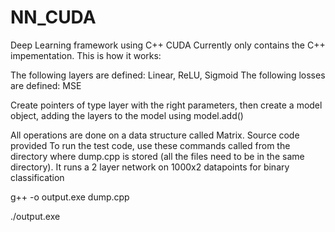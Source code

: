 # NN_CUDA
 Deep Learning framework using C++ CUDA
 Currently only contains the C++ impementation. This is how it works:
 
 The following layers are defined: Linear, ReLU, Sigmoid
 The following losses are defined: MSE
 
 Create pointers of type layer with the right parameters, 
 then create a model object, adding the layers to the model using model.add()
 
 All operations are done on a data structure called Matrix. Source code provided
 To run the test code, use these commands called from the directory where dump.cpp is stored (all the files need to be in the same directory). It runs a 2 layer network on 1000x2 datapoints for binary classification
 
 g++ -o output.exe dump.cpp
 
 ./output.exe
